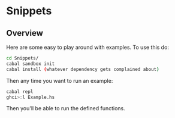 Snippets
===

Overview
---

Here are some easy to play around with examples.  To use this do:

```bash
cd Snippets/
cabal sandbox init
cabal install (whatever dependency gets complained about)
```

Then any time you want to run an example:

```haskell
cabal repl
ghci>:l Example.hs
```

Then you'll be able to run the defined functions.
